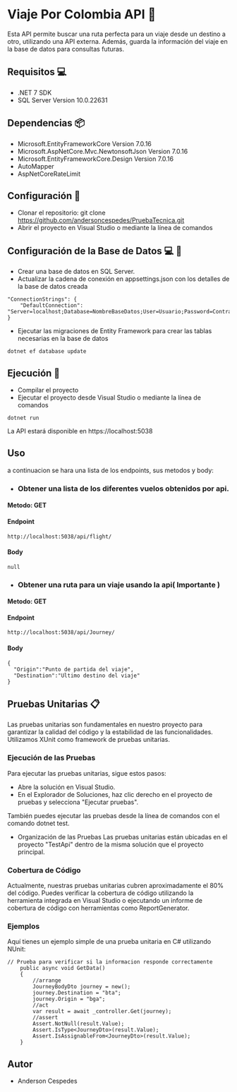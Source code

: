 # Viaje Por Colombia API &#x1F680;
Esta API permite buscar una ruta perfecta para un viaje desde un destino a otro, utilizando una API externa. Además, guarda la información del viaje en la base de datos para consultas futuras.
## Requisitos &#x1F4BB;
- .NET 7 SDK
- SQL Server Version 10.0.22631
## Dependencias &#x1F4E6;
- Microsoft.EntityFrameworkCore Version 7.0.16
- Microsoft.AspNetCore.Mvc.NewtonsoftJson Version 7.0.16
- Microsoft.EntityFrameworkCore.Design Version 7.0.16
- AutoMapper
- AspNetCoreRateLimit
## Configuración &#x1F527;
- Clonar el repositorio: git clone https://github.com/andersoncespedes/PruebaTecnica.git
- Abrir el proyecto en Visual Studio o mediante la línea de comandos
## Configuración de la Base de Datos &#x1F4BB; &#x1F527;
- Crear una base de datos en SQL Server.
- Actualizar la cadena de conexión en appsettings.json con los detalles de la base de datos creada
```
"ConnectionStrings": {
    "DefaultConnection": "Server=localhost;Database=NombreBaseDatos;User=Usuario;Password=Contraseña;"
}
```
- Ejecutar las migraciones de Entity Framework para crear las tablas necesarias en la base de datos
```
dotnet ef database update
```
## Ejecución &#x1F4DD;
- Compilar el proyecto
- Ejecutar el proyecto desde Visual Studio o mediante la línea de comandos
```
dotnet run
```
La API estará disponible en https://localhost:5038
## Uso

a continuacion se hara una lista de los endpoints, sus metodos y body:
- ### Obtener una lista de los diferentes vuelos obtenidos por api.
#### Metodo: GET
#### Endpoint
```
http://localhost:5038/api/flight/
```
#### Body
```
null
```
- ### Obtener una ruta para un viaje usando la api( Importante )
#### Metodo: GET
#### Endpoint
```
http://localhost:5038/api/Journey/
```
#### Body
```
{
  "Origin":"Punto de partida del viaje",
  "Destination":"Ultimo destino del viaje"
}
```
## Pruebas Unitarias &#x1F4CB;
Las pruebas unitarias son fundamentales en nuestro proyecto para garantizar la calidad del código y la estabilidad de las funcionalidades. Utilizamos XUnit como framework de pruebas unitarias.

### Ejecución de las Pruebas
Para ejecutar las pruebas unitarias, sigue estos pasos:

- Abre la solución en Visual Studio.
- En el Explorador de Soluciones, haz clic derecho en el proyecto de pruebas y selecciona "Ejecutar pruebas".

También puedes ejecutar las pruebas desde la línea de comandos con el comando dotnet test.

- Organización de las Pruebas
Las pruebas unitarias están ubicadas en el proyecto "TestApi" dentro de la misma solución que el proyecto principal.

### Cobertura de Código
Actualmente, nuestras pruebas unitarias cubren aproximadamente el 80% del código. Puedes verificar la cobertura de código utilizando la herramienta integrada en Visual Studio o ejecutando un informe de cobertura de código con herramientas como ReportGenerator.
### Ejemplos
Aquí tienes un ejemplo simple de una prueba unitaria en C# utilizando NUnit:
```
// Prueba para verificar si la informacion responde correctamente
    public async void GetData()
    {
        //arrange 
        JourneyBodyDto journey = new();
        journey.Destination = "bta";
        journey.Origin = "bga";
        //act 
        var result = await _controller.Get(journey);
        //assert
        Assert.NotNull(result.Value);
        Assert.IsType<JourneyDto>(result.Value);
        Assert.IsAssignableFrom<JourneyDto>(result.Value);
    }
```
## Autor
- Anderson Cespedes

